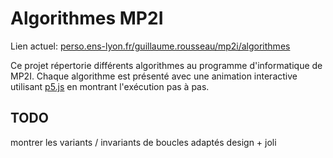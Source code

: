 # Algorithmes MP2I

Lien actuel: [perso.ens-lyon.fr/guillaume.rousseau/mp2i/algorithmes](https://perso.ens-lyon.fr/guillaume.rousseau/mp2i/algorithmes)

Ce projet répertorie différents algorithmes au programme d'informatique de MP2I. Chaque algorithme
est présenté avec une animation interactive utilisant [p5.js](https://p5js.org/) en montrant l'exécution
pas à pas.


## TODO
montrer les variants / invariants de boucles adaptés
design + joli
